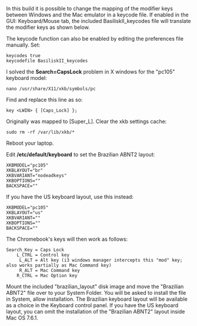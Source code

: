 In this build it is possible to change the mapping of the modifier keys between Windows and the Mac emulator in a keycode file. 
If enabled in the GUI: Keyboard/Mouse tab, the included BasiliskII_keycodes file will translate the modifier keys as shown below. 

The keycode function can also be enabled by editing the preferences file manually. Set:

    keycodes true
    keycodefile BasiliskII_keycodes

I solved the **Search=CapsLock** problem in X windows for the "pc105" keyboard model:

    nano /usr/share/X11/xkb/symbols/pc

Find and replace this line as so:

    key <LWIN> { [Caps_Lock] };

Originally <LWIN> was mapped to [Super_L]. Clear the xkb settings cache:

    sudo rm -rf /var/lib/xkb/*

Reboot your laptop.

Edit **/etc/default/keyboard** to set the Brazilian ABNT2 layout:

    XKBMODEL="pc105"
    XKBLAYOUT="br"
    XKBVARIANT="nodeadkeys"
    XKBOPTIONS=""
    BACKSPACE=""

If you have the US keyboard layout, use this instead:

    XKBMODEL="pc105"
    XKBLAYOUT="us"
    XKBVARIANT=""
    XKBOPTIONS=""
    BACKSPACE=""

The Chromebook's keys will then work as follows:

    Search_Key = Caps Lock
        L_CTRL = Control key
         L_ALT = Alt key (i3 windows manager intercepts this "mod" key; also works partially as Mac Command key)
         R_ALT = Mac Command key
        R_CTRL = Mac Option key
        
Mount the included "brazilian_layout" disk image and move the "Brazilian ABNT2" file over to your System Folder. You will be asked to install the file in System, allow installation. The Brazilian keyboard layout will be available as a choice in the Keyboard control panel. If you have the US keyboard layout, you can omit the installation of the "Brazilian ABNT2" layout inside Mac OS 7.6.1.

